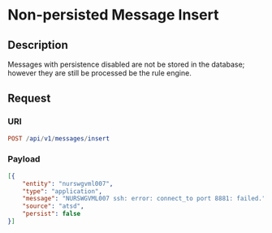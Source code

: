 # Non-persisted Message Insert

## Description

Messages with persistence disabled are not be stored in the database; however they are still be processed be the rule engine.

## Request

### URI

```elm
POST /api/v1/messages/insert
```

### Payload

```json
[{
    "entity": "nurswgvml007",
    "type": "application",
    "message": "NURSWGVML007 ssh: error: connect_to port 8881: failed.",
    "source": "atsd",
    "persist": false
}]
```
